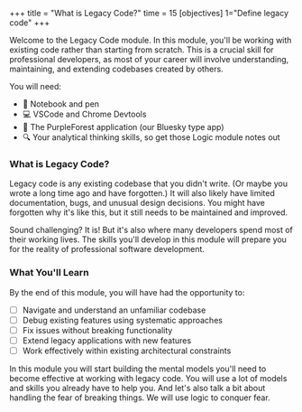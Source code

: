 +++
title = "What is Legacy Code?"
time = 15
[objectives]
    1="Define legacy code"
+++

Welcome to the Legacy Code module. In this module, you'll be working with existing code rather than starting from scratch. This is a crucial skill for professional developers, as most of your career will involve understanding, maintaining, and extending codebases created by others.

You will need:

- 📓 Notebook and pen
- 💻 VSCode and Chrome Devtools
- 🧩 The PurpleForest application (our Bluesky type app)
- 🔍 Your analytical thinking skills, so get those Logic module notes out

### What is Legacy Code?

Legacy code is any existing codebase that you didn't write. (Or maybe you wrote a long time ago and have forgotten.) It will also likely have limited documentation, bugs, and unusual design decisions. You might have forgotten why it's like this, but it still needs to be maintained and improved.

Sound challenging? It is! But it's also where many developers spend most of their working lives. The skills you'll develop in this module will prepare you for the reality of professional software development.

### What You'll Learn

By the end of this module, you will have had the opportunity to:

- [ ] Navigate and understand an unfamiliar codebase
- [ ] Debug existing features using systematic approaches
- [ ] Fix issues without breaking functionality
- [ ] Extend legacy applications with new features
- [ ] Work effectively within existing architectural constraints

In this module you will start building the mental models you'll need to become effective at working with legacy code. You will use a lot of models and skills you already have to help you. And let's also talk a bit about handling the fear of breaking things. We will use logic to conquer fear.

